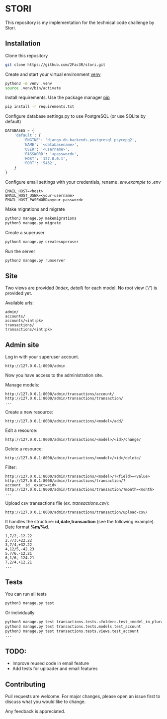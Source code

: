 # STORI

This repository is my implementation for the technical code challenge by Stori.

## Installation

Clone this repository

```sh
git clone https://github.com/2Fac3R/stori.git
```

Create and start your virtual environment [venv](https://docs.python.org/3/library/venv.html)

```sh
python3 -m venv .venv
source .venv/bin/activate
```

Install requirements. Use the package manager [pip](https://pip.pypa.io/en/stable/)

```sh
pip install -r requirements.txt
```

Configure database settings.py to use PostgreSQL (or use SQLite by default)

```python
DATABASES = {
    'default': {
        'ENGINE': 'django.db.backends.postgresql_psycopg2',
        'NAME': '<databasename>',
        'USER': '<username>',
        'PASSWORD': '<password>',
        'HOST': '127.0.0.1',
        'PORT': '5432',
    }
}
```

Configure email settings with your credentials, rename *.env.example* to *.env*

```
EMAIL_HOST=<host>
EMAIL_HOST_USER=<your-username>
EMAIL_HOST_PASSWORD=<your-password>
```

Make migrations and migrate

```sh
python3 manage.py makemigrations
python3 manage.py migrate
```

Create a superuser

```sh
python3 manage.py createsuperuser
```

Run the server

```sh
python3 manage.py runserver
```


## Site

Two views are provided (*index, detail*) for each model. No root view (*'/'*) is provided yet.

Available urls:

    admin/
    accounts/
    accounts/<int:pk>
    transactions/
    transactions/<int:pk>

## Admin site
Log in with your superuser account.

    http://127.0.0.1:8000/admin

Now you have access to the administration site.

Manage models:

    http://127.0.0.1:8000/admin/transactions/account/
    http://127.0.0.1:8000/admin/transactions/transaction/
    ...

Create a new resource:

    http://127.0.0.1:8000/admin/transactions/<model>/add/

Edit a resource:

    http://127.0.0.1:8000/admin/transactions/<model>/<id>/change/

Delete a resource:

    http://127.0.0.1:8000/admin/transactions/<model>/<id>/delete/

Filter:

    http://127.0.0.1:8000/admin/transactions/<model>/?<field>=<value>
    http://127.0.0.1:8000/admin/transactions/transaction/?account__id__exact=<id>
    http://127.0.0.1:8000/admin/transactions/transaction/?month=<month>
    ...

Upload csv transactions file (*ex. transactions.csv*):

    http://127.0.0.1:8000/admin/transactions/transaction/upload-csv/

It handles the structure: **id,date,transaction** (see the following example). Date format **%m/%d**.

    1,7/2,-12.22
    2,7/3,+22.22
    3,7/4,+32.22
    4,12/5,-42.23
    5,7/6,-12.21
    6,1/6,-124.21
    7,2/4,+12.21
    ...

## Tests

You can run all tests

```sh
python3 manage.py test
```

Or individually

```sh
python3 manage.py test transactions.tests.<folder>.test_<model_in_plural>
python3 manage.py test transactions.tests.models.test_account
python3 manage.py test transactions.tests.views.test_account
...
```

## TODO:
* Improve reused code in email feature
* Add tests for uploader and email features

## Contributing
Pull requests are welcome. For major changes, please open an issue first to discuss what you would like to change.

Any feedback is appreciated.